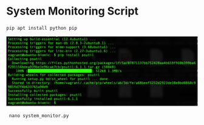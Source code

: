 # System Monitoring Script

```bash
pip apt install python pip
```
![](https://raw.githubusercontent.com/cliuzy/Team-collaboration/main/images/Sc2.png)

```nano
 nano system_monitor.py
```
